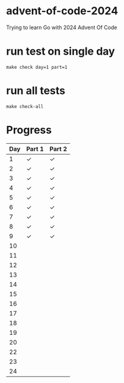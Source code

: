 # advent-of-code-2024

Trying to learn Go with 2024 Advent Of Code

# run test on single day

`make check day=1 part=1`

# run all tests

`make check-all`

# Progress

 Day | Part 1  | Part 2  
:----|:--------|:--------
 1   | &check; | &check; 
 2   | &check; | &check; 
 3   | &check; | &check; 
 4   | &check; | &check; 
 5   | &check; | &check; 
 6   | &check; | &check; 
 7   | &check; | &check; 
 8   | &check; | &check; 
 9   | &check; | &check; 
 10  |         |
 11  |         |
 12  |         |
 13  |         |
 14  |         |
 15  |         |
 16  |         |
 17  |         |
 18  |         |
 19  |         |
 20  |         |
 22  |         |
 23  |         |
 24  |         |  



